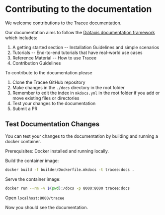 # Contributing to the documentation

We welcome contributions to the Tracee documentation.

Our documentation aims to follow the [Diátaxis documentation framework](https://diataxis.fr/) which includes:

1. A getting started section -- Installation Guidelines and simple scenarios
2. Tutorials -- End-to-end tutorials that have real-world use cases
3. Reference Material -- How to use Tracee
4. Contribution Guidelines

To contribute to the documentation please

1. Clone the Tracee GitHub repository
2. Make changes in the `./docs` directory in the root folder
3. Remember to edit the index in `mkdocs.yml` in the root folder if you add or move existing files or directories
4. Test your changes to the documentation
5. Submit a PR

## Test Documentation Changes

You can test your changes to the documentation by building and running a docker container.

Prerequisites: Docker installed and running locally.

Build the container image:
```bash
docker build -f builder/Dockerfile.mkdocs -t tracee:docs .
```

Serve the container image:
```bash
docker run --rm -v $(pwd):/docs -p 8000:8000 tracee:docs
```

Open `localhost:8000/tracee`

Now you should see the documentation.


